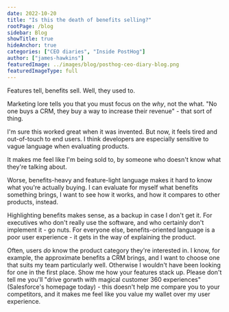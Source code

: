 ```yaml
---
date: 2022-10-20
title: "Is this the death of benefits selling?"
rootPage: /blog
sidebar: Blog
showTitle: true
hideAnchor: true
categories: ["CEO diaries", "Inside PostHog"]
author: ["james-hawkins"]
featuredImage: ../images/blog/posthog-ceo-diary-blog.png
featuredImageType: full
---
```


Features tell, benefits sell. Well, they used to.

Marketing lore tells you that you must focus on the _why_, not the what. "No one buys a CRM, they buy a way to increase their revenue" - that sort of thing.

I'm sure this worked great when it was invented. But now, it feels tired and out-of-touch to end users. I think developers are especially sensitive to vague language when evaluating products.

It makes me feel like I'm being sold to, by someone who doesn't know what they're talking about.

Worse, benefits-heavy and feature-light language makes it hard to know what you're actually buying. I can evaluate for myself what benefits something brings, I want to see how it works, and how it compares to other products, instead.

Highlighting benefits makes sense, as a backup in case I don't get it. For executives who don't really use the software, and who certainly don't implement it - go nuts. For everyone else, benefits-oriented language is a poor user experience - it gets in the way of explaining the product.

Often, users _do_ know the product category they're interested in. I know, for example, the approximate benefits a CRM brings, and I want to choose one that suits my team particularly well. Otherwise I wouldn't have been looking for one in the first place. Show me how your features stack up. Please don't tell me you'll "drive gorwth with magical customer 360 experiences" (Salesforce's homepage today) - this doesn't help me compare you to your competitors, and it makes me feel like you value my wallet over my user experience.